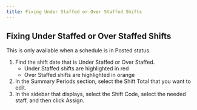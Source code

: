 ```yaml
---
title: Fixing Under Staffed or Over Staffed Shifts
---
```


## Fixing Under Staffed or Over Staffed Shifts
This is only available when a schedule is in Posted status. 
1. Find the shift date that is Under Staffed or Over Staffed.
    - Under Staffed shifts are highlighted in red
    - Over Staffed shifts are highlighted in orange
2. In the Summary Periods section, select the Shift Total that you want to edit.
3. In the sidebar that displays, select the Shift Code, select the needed staff, and then click Assign.